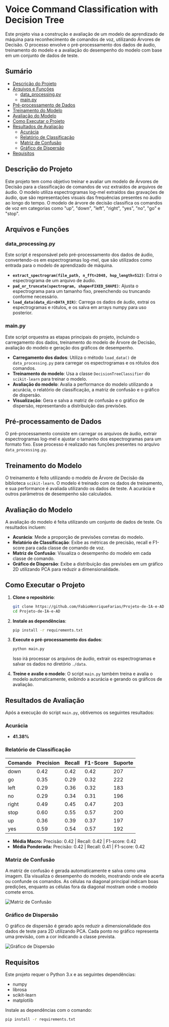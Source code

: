 # Voice Command Classification with Decision Tree

Este projeto visa a construção e avaliação de um modelo de aprendizado de máquina para reconhecimento de comandos de voz, utilizando Árvores de Decisão. O processo envolve o pré-processamento dos dados de áudio, treinamento do modelo e a avaliação do desempenho do modelo com base em um conjunto de dados de teste.

## Sumário
- [Descrição do Projeto](#descrição-do-projeto)
- [Arquivos e Funções](#arquivos-e-funções)
  - [data_processing.py](#data_processingpy)
  - [main.py](#mainpy)
- [Pré-processamento de Dados](#pré-processamento-de-dados)
- [Treinamento do Modelo](#treinamento-do-modelo)
- [Avaliação do Modelo](#avaliação-do-modelo)
- [Como Executar o Projeto](#como-executar-o-projeto)
- [Resultados de Avaliação](#resultados-de-avaliação)
  - [Acurácia](#acurácia)
  - [Relatório de Classificação](#relatório-de-classificação)
  - [Matriz de Confusão](#matriz-de-confusão)
  - [Gráfico de Dispersão](#gráfico-de-dispersão)
- [Requisitos](#requisitos)

## Descrição do Projeto

Este projeto tem como objetivo treinar e avaliar um modelo de Árvores de Decisão para a classificação de comandos de voz extraídos de arquivos de áudio. O modelo utiliza espectrogramas log-mel extraídos das gravações de áudio, que são representações visuais das frequências presentes no áudio ao longo do tempo. O modelo de árvore de decisão classifica os comandos de voz em categorias como "up", "down", "left", "right", "yes", "no", "go" e "stop".

## Arquivos e Funções

### data_processing.py

Este script é responsável pelo pré-processamento dos dados de áudio, convertendo-os em espectrogramas log-mel, que são utilizados como entrada para o modelo de aprendizado de máquina.

- **`extract_spectrogram(file_path, n_fft=2048, hop_length=512)`**: Extrai o espectrograma de um arquivo de áudio.
- **`pad_or_truncate(spectrogram, shape=FIXED_SHAPE)`**: Ajusta o espectrograma para um tamanho fixo, preenchendo ou truncando conforme necessário.
- **`load_data(data_dir=DATA_DIR)`**: Carrega os dados de áudio, extrai os espectrogramas e rótulos, e os salva em arrays numpy para uso posterior.

### main.py

Este script orquestra as etapas principais do projeto, incluindo o carregamento dos dados, treinamento do modelo de Árvore de Decisão, avaliação do modelo e geração dos gráficos de desempenho.

- **Carregamento dos dados**: Utiliza o método `load_data()` de `data_processing.py` para carregar os espectrogramas e os rótulos dos comandos.
- **Treinamento do modelo**: Usa a classe `DecisionTreeClassifier` do `scikit-learn` para treinar o modelo.
- **Avaliação do modelo**: Avalia a performance do modelo utilizando a acurácia, o relatório de classificação, a matriz de confusão e o gráfico de dispersão.
- **Visualização**: Gera e salva a matriz de confusão e o gráfico de dispersão, representando a distribuição das previsões.

## Pré-processamento de Dados

O pré-processamento consiste em carregar os arquivos de áudio, extrair espectrogramas log-mel e ajustar o tamanho dos espectrogramas para um formato fixo. Esse processo é realizado nas funções presentes no arquivo `data_processing.py`.

## Treinamento do Modelo

O treinamento é feito utilizando o modelo de Árvore de Decisão da biblioteca `scikit-learn`. O modelo é treinado com os dados de treinamento, e sua performance é avaliada utilizando os dados de teste. A acurácia e outros parâmetros de desempenho são calculados.

## Avaliação do Modelo

A avaliação do modelo é feita utilizando um conjunto de dados de teste. Os resultados incluem:

- **Acurácia**: Mede a proporção de previsões corretas do modelo.
- **Relatório de Classificação**: Exibe as métricas de precisão, recall e F1-score para cada classe de comando de voz.
- **Matriz de Confusão**: Visualiza o desempenho do modelo em cada classe de comando.
- **Gráfico de Dispersão**: Exibe a distribuição das previsões em um gráfico 2D utilizando PCA para reduzir a dimensionalidade.

## Como Executar o Projeto

1. **Clone o repositório**:
    ```bash
    git clone https://github.com/FabioHenriqueFarias/Projeto-de-IA-e-AD.git
    cd Projeto-de-IA-e-AD
    ```
2. **Instale as dependências**:
    ```bash
    pip install -r requirements.txt
    ```
3. **Execute o pré-processamento dos dados**:
    ```bash
    python main.py
    ```
    Isso irá processar os arquivos de áudio, extrair os espectrogramas e salvar os dados no diretório `./data`.

4. **Treine e avalie o modelo**:
    O script `main.py` também treina e avalia o modelo automaticamente, exibindo a acurácia e gerando os gráficos de avaliação.

## Resultados de Avaliação

Após a execução do script `main.py`, obtivemos os seguintes resultados:

### Acurácia
- **41.38%**

### Relatório de Classificação

| Comando | Precision | Recall | F1-Score | Suporte |
| ------- | --------- | ------ | -------- | ------- |
| down    | 0.42      | 0.42   | 0.42     | 207     |
| go      | 0.35      | 0.29   | 0.32     | 222     |
| left    | 0.29      | 0.36   | 0.32     | 183     |
| no      | 0.29      | 0.34   | 0.31     | 196     |
| right   | 0.49      | 0.45   | 0.47     | 203     |
| stop    | 0.60      | 0.55   | 0.57     | 200     |
| up      | 0.36      | 0.39   | 0.37     | 197     |
| yes     | 0.59      | 0.54   | 0.57     | 192     |

- **Média Macro:** Precisão: 0.42 | Recall: 0.42 | F1-score: 0.42
- **Média Ponderada:** Precisão: 0.42 | Recall: 0.41 | F1-score: 0.42

### Matriz de Confusão

A matriz de confusão é gerada automaticamente e salva como uma imagem. Ela visualiza o desempenho do modelo, mostrando onde ele acerta ou confunde os comandos. As células na diagonal principal indicam boas predições, enquanto as células fora da diagonal mostram onde o modelo comete erros.

![Matriz de Confusão](./src/out/confusion_matrix.png)

### Gráfico de Dispersão

O gráfico de dispersão é gerado após reduzir a dimensionalidade dos dados de teste para 2D utilizando PCA. Cada ponto no gráfico representa uma previsão, com a cor indicando a classe prevista.

![Gráfico de Dispersão](./src/out/decision_tree_scatter_plot.png)

## Requisitos

Este projeto requer o Python 3.x e as seguintes dependências:

- numpy
- librosa
- scikit-learn
- matplotlib

Instale as dependências com o comando:

```bash
pip install -r requirements.txt
```

